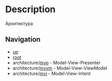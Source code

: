 # Description
Архитектура

## Navigation
+ [up](https://github.com/friendboy1/Templates/tree/master)
+ [root](https://github.com/friendboy1/Templates/tree/master)
+ architecture/[mvp](https://github.com/friendboy1/Templates/tree/architecture_mvp) - Model-View-Presenter
+ architecture/[mvvm](https://github.com/friendboy1/Templates/tree/architecture_mvvm) - Model-View-ViewModel
+ architecture/[mvi](https://github.com/friendboy1/Templates/tree/architecture_mvi) - Model-View-Intent
